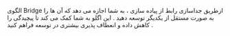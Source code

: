 ﻿الگوی Bridge ازطریق جداسازی رابط از پیاده سازی ، به شما اجازه می دهد که آن ها را به صورت مستقل از یکدیگر توسعه دهید .
این اگلو به شما کمک می کند تا پیچیدگی را کاهش داده و انعطاف پذیری بیشتری در توسعه فراهم کنید . 